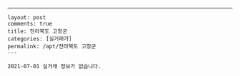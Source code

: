 ---
    layout: post
    comments: true
    title: 전라북도 고창군
    categories: [실거래가]
    permalink: /apt/전라북도 고창군
    ---

    2021-07-01 실거래 정보가 없습니다.

    